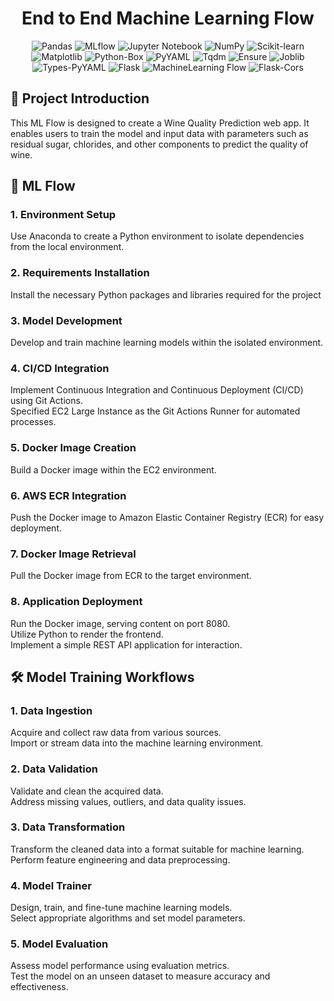 <div align="center">

<h1> End to End Machine Learning Flow </h1>

![Pandas](https://img.shields.io/badge/Pandas-1.3.3-blue)
![MLflow](https://img.shields.io/badge/MLflow-2.2.2-brightgreen)
![Jupyter Notebook](https://img.shields.io/badge/Notebook-7.0.1-orange)
![NumPy](https://img.shields.io/badge/NumPy-1.21.2-blue)
![Scikit-learn](https://img.shields.io/badge/Scikit--learn-0.24.2-brightgreen)
![Matplotlib](https://img.shields.io/badge/Matplotlib-3.4.3-blue)
![Python-Box](https://img.shields.io/badge/Python--Box-6.0.2-brightgreen)
![PyYAML](https://img.shields.io/badge/PyYAML-5.4.1-orange)
![Tqdm](https://img.shields.io/badge/Tqdm-4.62.3-yellow)
![Ensure](https://img.shields.io/badge/Ensure-1.0.2-yellow)
![Joblib](https://img.shields.io/badge/Joblib-1.0.1-blue)
![Types-PyYAML](https://img.shields.io/badge/Types--PyYAML-1.3.0-orange)
![Flask](https://img.shields.io/badge/Flask-2.1.1-blue)
![MachineLearning Flow](https://img.shields.io/badge/MachineLearning%20Flow-1.0.0-blue)
![Flask-Cors](https://img.shields.io/badge/Flask--Cors-3.1.1-green)

</div>

## 🌱 Project Introduction
This ML Flow is designed to create a Wine Quality Prediction web app. It enables users to train the model and input data with parameters such as residual sugar, chlorides, and other components to predict the quality of wine.

<h2>📝 ML Flow</h2>

<h3>1. Environment Setup</h3>
<p>Use Anaconda to create a Python environment to isolate dependencies from the local environment.</p>
<h3>2. Requirements Installation</h3>
<p>Install the necessary Python packages and libraries required for the project</p>

<h3>3. Model Development</h3>
<p>Develop and train machine learning models within the isolated environment.</p>

<h3>4. CI/CD Integration</h3>
<p>Implement Continuous Integration and Continuous Deployment (CI/CD) using Git Actions. <br>
Specified EC2 Large Instance as the Git Actions Runner for automated processes.</p>

<h3>5. Docker Image Creation</h3>
<p>Build a Docker image within the EC2 environment.</p>

<h3>6. AWS ECR Integration</h3>
<p>Push the Docker image to Amazon Elastic Container Registry (ECR) for easy deployment.</p>

<h3>7. Docker Image Retrieval</h3>
<p>Pull the Docker image from ECR to the target environment.</p>

<h3>8. Application Deployment</h3>
<p>Run the Docker image, serving content on port 8080.<br>
Utilize Python to render the frontend.<br>
Implement a simple REST API application for interaction.</p>


<h2>🛠️ Model Training Workflows</h2>


<h3>1. Data Ingestion</h3>

<p>Acquire and collect raw data from various sources. <br>
Import or stream data into the machine learning environment.</p>

<h3>2. Data Validation</h3>

<p>
Validate and clean the acquired data. <br>
Address missing values, outliers, and data quality issues. </p>

<h3>3. Data Transformation</h3>

<p>Transform the cleaned data into a format suitable for machine learning. <br>
Perform feature engineering and data preprocessing.</br>

<h3>4. Model Trainer</h3>

<p>Design, train, and fine-tune machine learning models. <br>
Select appropriate algorithms and set model parameters.</p>

<h3>5. Model Evaluation</h3>
<p>Assess model performance using evaluation metrics. <br>
Test the model on an unseen dataset to measure accuracy and effectiveness.</p>
